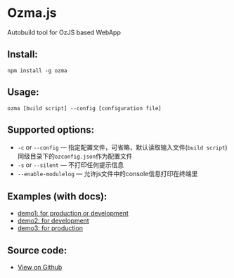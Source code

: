 # Ozma.js 

Autobuild tool for OzJS based WebApp

## Install:
    npm install -g ozma

## Usage: 
    ozma [build script] --config [configuration file]

## Supported options:
* `-c` or `--config` — 指定配置文件，可省略，默认读取输入文件(`build script`)同级目录下的`ozconfig.json`作为配置文件
* `-s` or `--silent` — 不打印任何提示信息
* `--enable-modulelog` — 允许js文件中的console信息打印在终端里

## Examples (with docs):
* [demo1: for production or development](http://dexteryy.github.com/OzJS/examples/buildtool/demo1.html)
* [demo2: for development](http://dexteryy.github.com/OzJS/examples/buildtool/demo2.html)
* [demo3: for production](http://dexteryy.github.com/OzJS/examples/buildtool/demo3.html)

## Source code:
* [View on Github](https://github.com/dexteryy/OzJS/tree/master/tools/ozma/)
